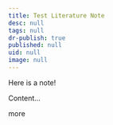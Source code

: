 ```yaml
---
title: Test Literature Note
desc: null
tags: null
dr-publish: true
published: null
uid: null
image: null
---
```

Here is a note!

Content…

more
